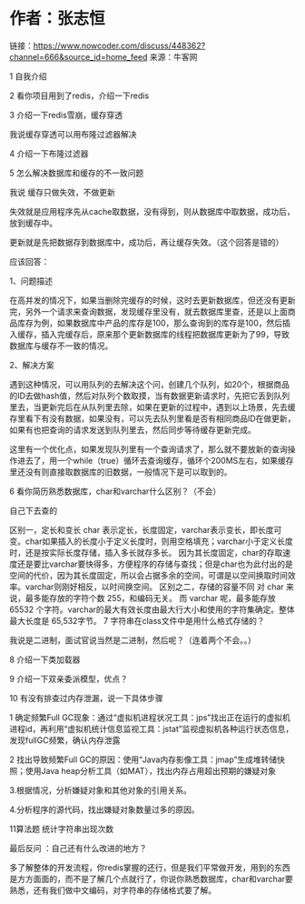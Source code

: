 # 作者：张志恒

链接：https://www.nowcoder.com/discuss/448362?channel=666&source_id=home_feed
来源：牛客网



1 自我介绍 

2 看你项目用到了redis，介绍一下redis 

3 介绍一下redis雪崩，缓存穿透 

我说缓存穿透可以用布隆过滤器解决 

4 介绍一下布隆过滤器 

5 怎么解决数据库和缓存的不一致问题 

我说 缓存只做失效，不做更新 

失效就是应用程序先从cache取数据，没有得到，则从数据库中取数据，成功后，放到缓存中。 

 更新就是先把数据存到数据库中，成功后，再让缓存失效。（这个回答是错的）

应该回答：

 1、问题描述

 在高并发的情况下，如果当删除完缓存的时候，这时去更新数据库，但还没有更新完，另外一个请求来查询数据，发现缓存里没有，就去数据库里查，还是以上面商品库存为例，如果数据库中产品的库存是100，那么查询到的库存是100，然后插入缓存，插入完缓存后，原来那个更新数据库的线程把数据库更新为了99，导致数据库与缓存不一致的情况。

 2、解决方案

 遇到这种情况，可以用队列的去解决这个问，创建几个队列，如20个，根据商品的ID去做hash值，然后对队列个数取摸，当有数据更新请求时，先把它丢到队列里去，当更新完后在从队列里去除，如果在更新的过程中，遇到以上场景，先去缓存里看下有没有数据，如果没有，可以先去队列里看是否有相同商品ID在做更新，如果有也把查询的请求发送到队列里去，然后同步等待缓存更新完成。

 这里有一个优化点，如果发现队列里有一个查询请求了，那么就不要放新的查询操作进去了，用一个while（true）循环去查询缓存，循环个200MS左右，如果缓存里还没有则直接取数据库的旧数据，一般情况下是可以取到的。
 

6 看你简历熟悉数据库，char和varchar什么区别？（不会） 

自己下去查的 

区别一，定长和变长
 char 表示定长，长度固定，varchar表示变长，即长度可变。char如果插入的长度小于定义长度时，则用空格填充；varchar小于定义长度时，还是按实际长度存储，插入多长就存多长。
 因为其长度固定，char的存取速度还是要比varchar要快得多，方便程序的存储与查找；但是char也为此付出的是空间的代价，因为其长度固定，所以会占据多余的空间，可谓是以空间换取时间效率。varchar则刚好相反，以时间换空间。
 区别之二，存储的容量不同
 对 char 来说，最多能存放的字符个数 255，和编码无关。
 而 varchar 呢，最多能存放 65532 个字符。varchar的最大有效长度由最大行大小和使用的字符集确定。整体最大长度是 65,532字节。
 7 字符串在class文件中是用什么格式存储的？ 

我说是二进制，面试官说当然是二进制，然后呢？（连着两个不会。。） 

8 介绍一下类加载器 

9 介绍一下双亲委派模型，优点？ 

10 有没有排查过内存泄漏，说一下具体步骤 



1 确定频繁Full GC现象：通过“虚拟机进程状况工具：jps”找出正在运行的虚拟机进程id，再利用“虚拟机统计信息监视工具：jstat”监视虚拟机各种运行状态信息，发现fullGC频繁，确认内存泄露 

2 找出导致频繁Full GC的原因：使用“Java内存影像工具：jmap”生成堆转储快照；使用Java heap分析工具（如MAT），找出内存占用超出预期的嫌疑对象 

3.根据情况，分析嫌疑对象和其他对象的引用关系。 

4.分析程序的源代码，找出嫌疑对象数量过多的原因。 


 

11算法题 统计字符串出现次数 

最后反问 ：自己还有什么改进的地方？ 

多了解整体的开发流程，你redis掌握的还行，但是我们平常做开发，用到的东西是方方面面的，而不是了解几个点就行了，你说你熟悉数据库，char和varchar要熟悉，还有我们做中文编码，对字符串的存储格式要了解。